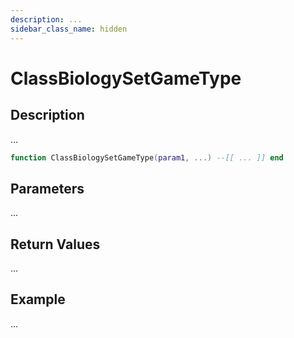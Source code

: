```yaml
---
description: ...
sidebar_class_name: hidden
---
```


# ClassBiologySetGameType

## Description

...

```lua
function ClassBiologySetGameType(param1, ...) --[[ ... ]] end
```

## Parameters

...

## Return Values

...

## Example

...

